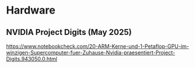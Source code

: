 # Hardware 
## NVIDIA Project Digits (May 2025)
https://www.notebookcheck.com/20-ARM-Kerne-und-1-Petaflop-GPU-im-winzigen-Supercomputer-fuer-Zuhause-Nvidia-praesentiert-Project-Digits.943050.0.html
